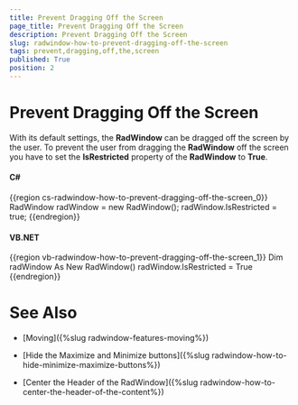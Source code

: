 ```yaml
---
title: Prevent Dragging Off the Screen
page_title: Prevent Dragging Off the Screen
description: Prevent Dragging Off the Screen
slug: radwindow-how-to-prevent-dragging-off-the-screen
tags: prevent,dragging,off,the,screen
published: True
position: 2
---
```


# Prevent Dragging Off the Screen

With its default settings, the __RadWindow__ can be dragged off the screen by the user. To prevent the user from dragging the __RadWindow__ off the screen you have to set the __IsRestricted__ property of the __RadWindow__ to __True__.

#### __C#__

{{region cs-radwindow-how-to-prevent-dragging-off-the-screen_0}}
	RadWindow radWindow = new RadWindow();
	radWindow.IsRestricted = true;
{{endregion}}

#### __VB.NET__

{{region vb-radwindow-how-to-prevent-dragging-off-the-screen_1}}
	Dim radWindow As New RadWindow()
	radWindow.IsRestricted = True
{{endregion}}

# See Also

 * [Moving]({%slug radwindow-features-moving%})

 * [Hide the Maximize and Minimize buttons]({%slug radwindow-how-to-hide-minimize-maximize-buttons%})

 * [Center the Header of the RadWindow]({%slug radwindow-how-to-center-the-header-of-the-content%})